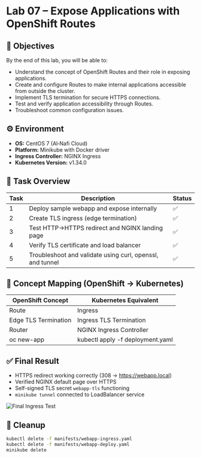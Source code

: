 
# Lab 07 – Expose Applications with OpenShift Routes

## 🎯 Objectives
By the end of this lab, you will be able to:
- Understand the concept of OpenShift Routes and their role in exposing applications.
- Create and configure Routes to make internal applications accessible from outside the cluster.
- Implement TLS termination for secure HTTPS connections.
- Test and verify application accessibility through Routes.
- Troubleshoot common configuration issues.

## ⚙️ Environment
- **OS:** CentOS 7 (Al‑Nafi Cloud)
- **Platform:** Minikube with Docker driver
- **Ingress Controller:** NGINX Ingress
- **Kubernetes Version:** v1.34.0

## 🧩 Task Overview
| Task | Description | Status |
|------|--------------|--------|
| 1 | Deploy sample webapp and expose internally | ✅ |
| 2 | Create TLS ingress (edge termination) | ✅ |
| 3 | Test HTTP→HTTPS redirect and NGINX landing page | ✅ |
| 4 | Verify TLS certificate and load balancer | ✅ |
| 5 | Troubleshoot and validate using curl, openssl, and tunnel | ✅ |

## 🧠 Concept Mapping (OpenShift → Kubernetes)
| OpenShift Concept | Kubernetes Equivalent |
|--------------------|-----------------------|
| Route | Ingress |
| Edge TLS Termination | Ingress TLS Termination |
| Router | NGINX Ingress Controller |
| oc new-app | kubectl apply -f deployment.yaml |

## ✅ Final Result
- HTTPS redirect working correctly (308 → https://webapp.local)
- Verified NGINX default page over HTTPS
- Self-signed TLS secret `webapp-tls` functioning
- `minikube tunnel` connected to LoadBalancer service

![Final Ingress Test](screenshots/final-ingress-test.png)

## 🧹 Cleanup
```bash
kubectl delete -f manifests/webapp-ingress.yaml
kubectl delete -f manifests/webapp-deploy.yaml
minikube delete
```
